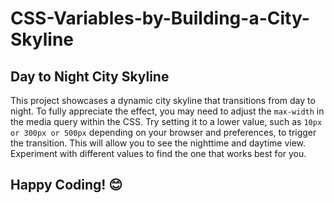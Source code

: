 # CSS-Variables-by-Building-a-City-Skyline
## Day to Night City Skyline

This project showcases a dynamic city skyline that transitions from day to night.  To fully appreciate the effect, you may need to adjust the `max-width` in the media query within the CSS.  Try setting it to a lower value, such as `10px or 300px or 500px` depending on your browser and preferences, to trigger the transition.  This will allow you to see the nighttime and daytime view.  Experiment with different values to find the one that works best for you.
## Happy Coding! 😊
